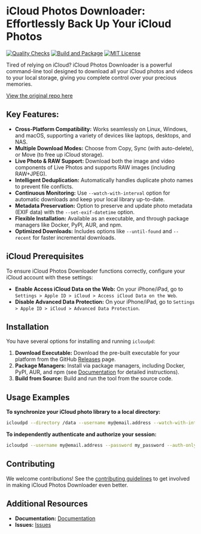# iCloud Photos Downloader: Effortlessly Back Up Your iCloud Photos

[<img src="https://github.com/icloud-photos-downloader/icloud_photos_downloader/workflows/Quality%20Checks/badge.svg" alt="Quality Checks">](https://github.com/icloud-photos-downloader/icloud_photos_downloader/actions/workflows/quality-checks.yml)
[<img src="https://github.com/icloud-photos-downloader/icloud_photos_downloader/workflows/Produce%20Artifacts/badge.svg" alt="Build and Package">](https://github.com/icloud-photos-downloader/icloud_photos_downloader/actions/workflows/produce-artifacts.yml)
[<img src="https://img.shields.io/badge/license-MIT-blue.svg" alt="MIT License">](LICENSE)

Tired of relying on iCloud? iCloud Photos Downloader is a powerful command-line tool designed to download all your iCloud photos and videos to your local storage, giving you complete control over your precious memories. 

[View the original repo here](https://github.com/icloud-photos-downloader/icloud_photos_downloader)

## Key Features:

*   **Cross-Platform Compatibility:** Works seamlessly on Linux, Windows, and macOS, supporting a variety of devices like laptops, desktops, and NAS.
*   **Multiple Download Modes:** Choose from Copy, Sync (with auto-delete), or Move (to free up iCloud storage).
*   **Live Photo & RAW Support:** Download both the image and video components of Live Photos and supports RAW images (including RAW+JPEG).
*   **Intelligent Deduplication:** Automatically handles duplicate photo names to prevent file conflicts.
*   **Continuous Monitoring:**  Use `--watch-with-interval` option for automatic downloads and keep your local library up-to-date.
*   **Metadata Preservation:**  Option to preserve and update photo metadata (EXIF data) with the `--set-exif-datetime` option.
*   **Flexible Installation:** Available as an executable, and through package managers like Docker, PyPI, AUR, and npm.
*   **Optimized Downloads:** Includes options like `--until-found` and `--recent` for faster incremental downloads.

## iCloud Prerequisites

To ensure iCloud Photos Downloader functions correctly, configure your iCloud account with these settings:

*   **Enable Access iCloud Data on the Web:** On your iPhone/iPad, go to `Settings > Apple ID > iCloud > Access iCloud Data on the Web`.
*   **Disable Advanced Data Protection:** On your iPhone/iPad, go to `Settings > Apple ID > iCloud > Advanced Data Protection`.

## Installation

You have several options for installing and running `icloudpd`:

1.  **Download Executable:** Download the pre-built executable for your platform from the GitHub [Releases](https://github.com/icloud-photos-downloader/icloud_photos_downloader/releases/tag/v1.31.0) page.
2.  **Package Managers:** Install via package managers, including Docker, PyPI, AUR, and npm (see [Documentation](https://icloud-photos-downloader.github.io/icloud_photos_downloader/install.html) for detailed instructions).
3.  **Build from Source:** Build and run the tool from the source code.

## Usage Examples

**To synchronize your iCloud photo library to a local directory:**

```bash
icloudpd --directory /data --username my@email.address --watch-with-interval 3600
```

**To independently authenticate and authorize your session:**

```bash
icloudpd --username my@email.address --password my_password --auth-only
```

## Contributing

We welcome contributions!  See the [contributing guidelines](CONTRIBUTING.md) to get involved in making iCloud Photos Downloader even better.

## Additional Resources

*   **Documentation:**  [Documentation](https://icloud-photos-downloader.github.io/icloud_photos_downloader/)
*   **Issues:** [Issues](https://github.com/icloud-photos-downloader/icloud_photos_downloader/issues)